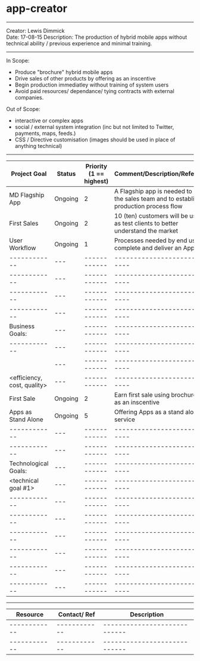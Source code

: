 # app-creator 


---

Creator: Lewis Dimmick  
Date: 17-08-15
Description: The production of hybrid mobile apps without technical ability / previous experience and minimal training. 

---

In Scope:
- Produce "brochure" hybrid mobile apps
- Drive sales of other products by offering as an inscentive
- Begin production immediatley without training of system users 
- Avoid paid resources/ dependance/ tying contracts with external companies.

Out of Scope:
- interactive or complex apps 
- social / external system integration (inc but not limited to Twitter, payments, maps, feeds.) 
- CSS / Directive customisation (images should be used in place of anything technical) 

---

| Project Goal	| Status | 	Priority (1 == highest)	| Comment/Description/Reference |
| ------------  |---  | ------------  | ----------------------------  |
| MD Flagship App | Ongoing | 2  | A Flagship app is needed to aid the sales team and to establish production process flow  |
| First Sales | Ongoing | 2  | 10 (ten) customers will be used as test clients to better understand the market  |
| User Workflow | Ongoing | 1  | Processes needed by end user to complete and deliver an App  |
| ------------  |---  | ------------  | ----------------------------  |
| ------------  |---  | ------------  | ----------------------------  |
| ------------  |---  | ------------  | ----------------------------  |
| ------------  |---  | ------------  | ----------------------------  |
| Business Goals:	|---  | ------------  | ----------------------------  |
| ------------  |---  | ------------  | ----------------------------  |
| <Time-to-market> 		 |---  | ------------  | ----------------------------  |	
| <efficiency, cost, quality>		 |---  | ------------  | ----------------------------  |	
| First Sale  | Ongoing  | 2  | Earn first sale using brochure App as an inscentive  |
| Apps as Stand Alone  | Ongoing  | 5  | Offering Apps as a stand alone service  |
| ------------  |---  | ------------  | ----------------------------  |
| ------------  |---  | ------------  | ----------------------------  |
| Technological Goals: |---  | ------------  | ----------------------------  |		
| <technical goal #1>	|---  | ------------  | ----------------------------  |	
| ------------  |---  | ------------  | ----------------------------  |
| ------------  |---  | ------------  | ----------------------------  |
| ------------  |---  | ------------  | ----------------------------  |
| ------------  |---  | ------------  | ----------------------------  |
| ------------  |---  | ------------  | ----------------------------  |
| ------------  |---  | ------------  | ----------------------------  |

---

| Resource  | Contact/ Ref  | Description  |
| ------------  | ------------  | ----------------------------  |
| ------------  | ------------  | ----------------------------  |
| ------------  | ------------  | ----------------------------  |